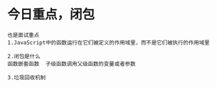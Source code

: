 # 今日重点，闭包
    也是面试重点
    1.JavaScript中的函数运行在它们被定义的作用域里，而不是它们被执行的作用域里

    2.闭包是什么
    函数嵌套函数  子级函数调用父级函数的变量或者参数

    3.垃圾回收机制
